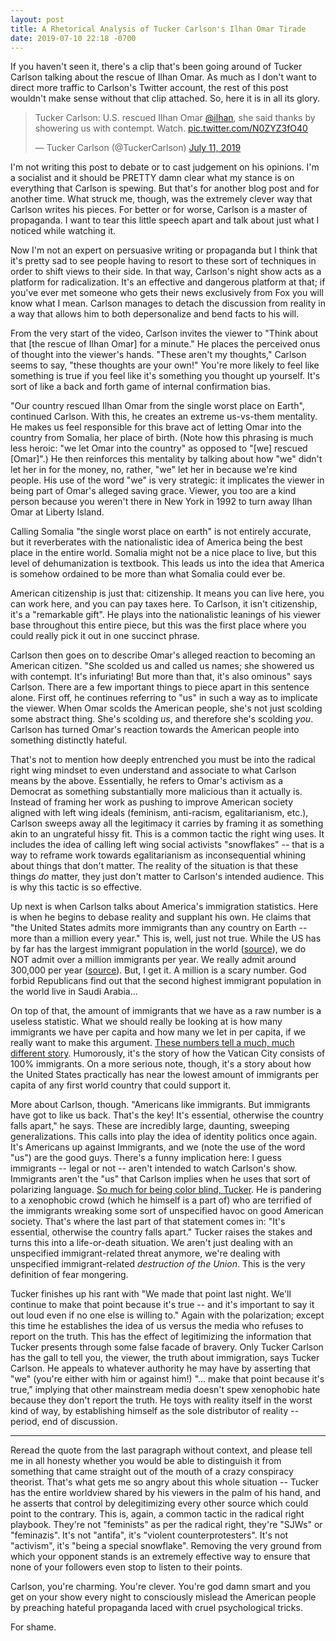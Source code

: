 ```yaml
---
layout: post
title: A Rhetorical Analysis of Tucker Carlson's Ilhan Omar Tirade
date: 2019-07-10 22:18 -0700
---
```


If you haven't seen it, there's a clip that's been going around of Tucker Carlson talking about the rescue of Ilhan Omar. As much as I don't want to direct more traffic to Carlson's Twitter account, the rest of this post wouldn't make sense without that clip attached. So, here it is in all its glory.

<blockquote class="twitter-tweet" data-lang="en"><p lang="en" dir="ltr">Tucker Carlson: U.S. rescued Ilhan Omar <a href="https://twitter.com/Ilhan?ref_src=twsrc%5Etfw">@ilhan</a>, she said thanks by showering us with contempt. Watch. <a href="https://t.co/N0ZYZ3fO40">pic.twitter.com/N0ZYZ3fO40</a></p>&mdash; Tucker Carlson (@TuckerCarlson) <a href="https://twitter.com/TuckerCarlson/status/1149118379447529472?ref_src=twsrc%5Etfw">July 11, 2019</a></blockquote>
<script async src="https://platform.twitter.com/widgets.js" charset="utf-8"></script>

I'm not writing this post to debate or to cast judgement on his opinions. I'm a socialist and it should be PRETTY damn clear what my stance is on everything that Carlson is spewing. But that's for another blog post and for another time. What struck me, though, was the extremely clever way that Carlson writes his pieces. For better or for worse, Carlson is a master of propaganda. I want to tear this little speech apart and talk about just what I noticed while watching it. 

Now I'm not an expert on persuasive writing or propaganda but I think that it's pretty sad to see people having to resort to these sort of techniques in order to shift views to their side. In that way, Carlson's night show acts as a platform for radicalization. It's an effective and dangerous platform at that; if you've ever met someone who gets their news exclusively from Fox you will know what I mean. Carlson manages to detach the discussion from reality in a way that allows him to both depersonalize and bend facts to his will.

From the very start of the video, Carlson invites the viewer to "Think about that [the rescue of Ilhan Omar] for a minute." He places the perceived onus of thought into the viewer's hands. "These aren't my thoughts," Carlson seems to say, "these thoughts are your own!" You're more likely to feel like something is true if you feel like it's something you thought up yourself. It's sort of like a back and forth game of internal confirmation bias.

"Our country rescued Ilhan Omar from the single worst place on Earth", continued Carlson. With this, he creates an extreme us-vs-them mentality. He makes us feel responsible for this brave act of letting Omar into the country from Somalia, her place of birth. (Note how this phrasing is much less heroic: "we let Omar into the country" as opposed to "[we] rescued [Omar]".) He then reinforces this mentality by talking about how "we" didn't let her in for the money, no, rather, "we" let her in because we're kind people. His use of the word "we" is very strategic: it implicates the viewer in being part of Omar's alleged saving grace. Viewer, you too are a kind person because you weren't there in New York in 1992 to turn away Ilhan Omar at Liberty Island.

Calling Somalia "the single worst place on earth" is not entirely accurate, but it reverberates with the nationalistic idea of America being the best place in the entire world. Somalia might not be a nice place to live, but this level of dehumanization is textbook. This leads us into the idea that America is somehow ordained to be more than what Somalia could ever be.

American citizenship is just that: citizenship. It means you can live here, you can work here, and you can pay taxes here. To Carlson, it isn't citizenship, it's a "remarkable gift". He plays into the nationalistic leanings of his viewer base throughout this entire piece, but this was the first place where you could really pick it out in one succinct phrase.

Carlson then goes on to describe Omar's alleged reaction to becoming an American citizen. "She scolded us and called us names; she showered us with contempt. It's infuriating! But more than that, it's also ominous" says Carlson. There are a few important things to piece apart in this sentence alone. First off, he continues referring to "us" in such a way as to implicate the viewer. When Omar scolds the American people, she's not just scolding some abstract thing. She's scolding _us_, and therefore she's scolding _you_. Carlson has turned Omar's reaction towards the American people into something distinctly hateful.

That's not to mention how deeply entrenched you must be into the radical right wing mindset to even understand and associate to what Carlson means by the above. Essentially, he refers to Omar's activism as a Democrat as something substantially more malicious than it actually is. Instead of framing her work as pushing to improve American society aligned with left wing ideals (feminism, anti-racism, egalitarianism, etc.), Carlson sweeps away all the legitimacy it carries by framing it as something akin to an ungrateful hissy fit. This is a common tactic the right wing uses. It includes the idea of calling left wing social activists "snowflakes" -- that is a way to reframe work towards egalitarianism as inconsequential whining about things that don't matter. The reality of the situation is that these things _do_ matter, they just don't matter to Carlson's intended audience. This is why this tactic is so effective.

Up next is when Carlson talks about America's immigration statistics. Here is when he begins to debase reality and supplant his own. He claims that "the United States admits more immigrants than any country on Earth -- more than a million every year." This is, well, just not true. While the US has by far has the largest immigrant population in the world ([source](https://www.un.org/en/development/desa/population/migration/publications/migrationreport/docs/MigrationReport2017_Highlights.pdf)), we do NOT admit over a million immigrants per year. We really admit around 300,000 per year ([source](https://www.migrationpolicy.org/article/frequently-requested-statistics-immigrants-and-immigration-united-states)). But, I get it. A million is a scary number. God forbid Republicans find out that the second highest immigrant population in the world live in Saudi Arabia...

On top of that, the amount of immigrants that we have as a raw number is a useless statistic. What we should really be looking at is how many immigrants we have per capita and how many we let in per capita, if we really want to make this argument. [These numbers tell a much, much different story](https://en.wikipedia.org/wiki/List_of_sovereign_states_and_dependent_territories_by_immigrant_population). Humorously, it's the story of how the Vatican City consists of 100% immigrants. On a more serious note, though, it's a story about how the United States practically has near the lowest amount of immigrants per capita of any first world country that could support it. 

More about Carlson, though. "Americans like immigrants. But immigrants have got to like us back. That's the key! It's essential, otherwise the country falls apart," he says. These are incredibly large, daunting, sweeping generalizations. This calls into play the idea of identity politics once again. It's Americans up against Immigrants, and we (note the use of the word "us") are the good guys. There's a funny implication here: I guess immigrants -- legal or not -- aren't intended to watch Carlson's show. Immigrants aren't the "us" that Carlson implies when he uses that sort of polarizing language. [So much for being color blind, Tucker](https://twitter.com/TuckerCarlson/status/1149120308642811905). He is pandering to a xenophobic crowd (which he himself is a part of) who are terrified of the immigrants wreaking some sort of unspecified havoc on good American society. That's where the last part of that statement comes in: "It's essential, otherwise the country falls apart." Tucker raises the stakes and turns this into a life-or-death situation. We aren't just dealing with an unspecified immigrant-related threat anymore, we're dealing with unspecified immigrant-related _destruction of the Union_. This is the very definition of fear mongering.

Tucker finishes up his rant with "We made that point last night. We'll continue to make that point because it's true -- and it's important to say it out loud even if no one else is willing to." Again with the polarization; except this time he establishes the idea of us versus the media who refuses to report on the truth. This has the effect of legitimizing the information that Tucker presents through some false facade of bravery. Only Tucker Carlson has the gall to tell you, the viewer, the truth about immigration, says Tucker Carlson. He appeals to whatever authority he may have by asserting that "we" (you're either with him or against him!) "... make that point because it's true," implying that other mainstream media doesn't spew xenophobic hate because they don't report the truth. He toys with reality itself in the worst kind of way, by establishing himself as the sole distributor of reality -- period, end of discussion.

---

Reread the quote from the last paragraph without context, and please tell me in all honesty whether you would be able to distinguish it from something that came straight out of the mouth of a crazy conspiracy theorist. That's what gets me so angry about this whole situation -- Tucker has the entire worldview shared by his viewers in the palm of his hand, and he asserts that control by delegitimizing every other source which could point to the contrary. This is, again, a common tactic in the radical right playbook. They're not "feminists" as per the radical right, they're "SJWs" or "feminazis". It's not "antifa", it's "violent counterprotesters". It's not "activism", it's "being a special snowflake". Removing the very ground from which your opponent stands is an extremely effective way to ensure that none of your followers even stop to listen to their points.

Carlson, you're charming. You're clever. You're god damn smart and you get on your show every night to consciously mislead the American people by preaching hateful propaganda laced with cruel psychological tricks. 

For shame.